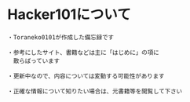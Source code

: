 # Hacker101について

```text
・Toraneko0101が作成した備忘録です

・参考にしたサイト、書籍などは主に「はじめに」の項に
　散らばっています

・更新中なので、内容については変動する可能性があります

・正確な情報について知りたい場合は、元書籍等を閲覧して下さい
```
